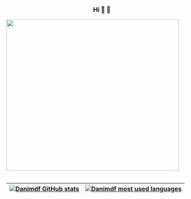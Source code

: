 ### <div align="center"> Hi :cherry_blossom: :milky_way: </div> 


<div class="container">
    <img src="https://user-images.githubusercontent.com/63557097/126560731-e8119f1f-f4d7-4969-83a5-36855d683708.png" width="95%" height="400" />
</div>

<br>

| [![Danimdf GitHub stats](https://github-readme-stats.vercel.app/api?username=Danimdf&count_private=true&show_icons=true&hide=issues&hide_border=true&theme=dracula)](https://github.com/Danimdf?tab=repositories) | [![Danimdf most used languages](https://github-readme-stats.vercel.app/api/top-langs/?username=appinha&layout=compact&hide_border=true&theme=dracula)](https://github.com/Danimdf?tab=repositories) |
|:-:|:-:|
